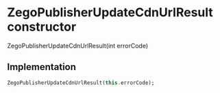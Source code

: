 


# ZegoPublisherUpdateCdnUrlResult constructor







ZegoPublisherUpdateCdnUrlResult(int errorCode)





## Implementation

```dart
ZegoPublisherUpdateCdnUrlResult(this.errorCode);
```







